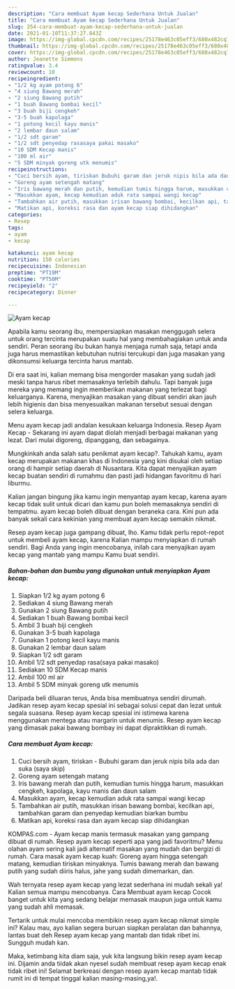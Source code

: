 ```yaml
---
description: "Cara membuat Ayam kecap Sederhana Untuk Jualan"
title: "Cara membuat Ayam kecap Sederhana Untuk Jualan"
slug: 354-cara-membuat-ayam-kecap-sederhana-untuk-jualan
date: 2021-01-10T11:37:27.843Z
image: https://img-global.cpcdn.com/recipes/25178e463c05eff3/680x482cq70/ayam-kecap-foto-resep-utama.jpg
thumbnail: https://img-global.cpcdn.com/recipes/25178e463c05eff3/680x482cq70/ayam-kecap-foto-resep-utama.jpg
cover: https://img-global.cpcdn.com/recipes/25178e463c05eff3/680x482cq70/ayam-kecap-foto-resep-utama.jpg
author: Jeanette Simmons
ratingvalue: 3.4
reviewcount: 10
recipeingredient:
- "1/2 kg ayam potong 6"
- "4 siung Bawang merah"
- "2 siung Bawang putih"
- "1 buah Bawang bombai kecil"
- "3 buah biji cengkeh"
- "3-5 buah kapolaga"
- "1 potong kecil kayu manis"
- "2 lembar daun salam"
- "1/2 sdt garam"
- "1/2 sdt penyedap rasasaya pakai masako"
- "10 SDM Kecap manis"
- "100 ml air"
- "5 SDM minyak goreng utk menumis"
recipeinstructions:
- "Cuci bersih ayam, tiriskan Bubuhi garam dan jeruk nipis bila ada dan suka (saya skip)"
- "Goreng ayam setengah matang"
- "Iris bawang merah dan putih, kemudian tumis hingga harum, masukkan cengkeh, kapolaga, kayu manis dan daun salam"
- "Masukkan ayam, kecap kemudian aduk rata sampai wangi kecap"
- "Tambahkan air putih, masukkan irisan bawang bombai, kecilkan api, tambahkan garam dan penyedap kemudian biarkan bumbu"
- "Matikan api, koreksi rasa dan ayam kecap siap dihidangkan"
categories:
- Resep
tags:
- ayam
- kecap

katakunci: ayam kecap 
nutrition: 150 calories
recipecuisine: Indonesian
preptime: "PT19M"
cooktime: "PT50M"
recipeyield: "2"
recipecategory: Dinner

---
```



![Ayam kecap](https://img-global.cpcdn.com/recipes/25178e463c05eff3/680x482cq70/ayam-kecap-foto-resep-utama.jpg)

Apabila kamu seorang ibu, mempersiapkan masakan menggugah selera untuk orang tercinta merupakan suatu hal yang membahagiakan untuk anda sendiri. Peran seorang ibu bukan hanya menjaga rumah saja, tetapi anda juga harus memastikan kebutuhan nutrisi tercukupi dan juga masakan yang dikonsumsi keluarga tercinta harus mantab.

Di era  saat ini, kalian memang bisa mengorder masakan yang sudah jadi meski tanpa harus ribet memasaknya terlebih dahulu. Tapi banyak juga mereka yang memang ingin memberikan makanan yang terlezat bagi keluarganya. Karena, menyajikan masakan yang dibuat sendiri akan jauh lebih higienis dan bisa menyesuaikan makanan tersebut sesuai dengan selera keluarga. 

Menu ayam kecap jadi andalan kesukaan keluarga Indonesia. Resep Ayam Kecap - Sekarang ini ayam dapat diolah menjadi berbagai makanan yang lezat. Dari mulai digoreng, dipanggang, dan sebagainya.

Mungkinkah anda salah satu penikmat ayam kecap?. Tahukah kamu, ayam kecap merupakan makanan khas di Indonesia yang kini disukai oleh setiap orang di hampir setiap daerah di Nusantara. Kita dapat menyajikan ayam kecap buatan sendiri di rumahmu dan pasti jadi hidangan favoritmu di hari liburmu.

Kalian jangan bingung jika kamu ingin menyantap ayam kecap, karena ayam kecap tidak sulit untuk dicari dan kamu pun boleh memasaknya sendiri di tempatmu. ayam kecap boleh dibuat dengan beraneka cara. Kini pun ada banyak sekali cara kekinian yang membuat ayam kecap semakin nikmat.

Resep ayam kecap juga gampang dibuat, lho. Kamu tidak perlu repot-repot untuk membeli ayam kecap, karena Kalian mampu menyiapkan di rumah sendiri. Bagi Anda yang ingin mencobanya, inilah cara menyajikan ayam kecap yang mantab yang mampu Kamu buat sendiri.

<!--inarticleads1-->

##### Bahan-bahan dan bumbu yang digunakan untuk menyiapkan Ayam kecap:

1. Siapkan 1/2 kg ayam potong 6
1. Sediakan 4 siung Bawang merah
1. Gunakan 2 siung Bawang putih
1. Sediakan 1 buah Bawang bombai kecil
1. Ambil 3 buah biji cengkeh
1. Gunakan 3-5 buah kapolaga
1. Gunakan 1 potong kecil kayu manis
1. Gunakan 2 lembar daun salam
1. Siapkan 1/2 sdt garam
1. Ambil 1/2 sdt penyedap rasa(saya pakai masako)
1. Sediakan 10 SDM Kecap manis
1. Ambil 100 ml air
1. Ambil 5 SDM minyak goreng utk menumis


Daripada beli diluaran terus, Anda bisa membuatnya sendiri dirumah. Jadikan resep ayam kecap spesial ini sebagai solusi cepat dan lezat untuk segala suasana. Resep ayam kecap spesial ini istimewa karena menggunakan mentega atau margarin untuk menumis. Resep ayam kecap yang dimasak pakai bawang bombay ini dapat dipraktikkan di rumah. 

<!--inarticleads2-->

##### Cara membuat Ayam kecap:

1. Cuci bersih ayam, tiriskan - Bubuhi garam dan jeruk nipis bila ada dan suka (saya skip)
1. Goreng ayam setengah matang
1. Iris bawang merah dan putih, kemudian tumis hingga harum, masukkan cengkeh, kapolaga, kayu manis dan daun salam
1. Masukkan ayam, kecap kemudian aduk rata sampai wangi kecap
1. Tambahkan air putih, masukkan irisan bawang bombai, kecilkan api, tambahkan garam dan penyedap kemudian biarkan bumbu
1. Matikan api, koreksi rasa dan ayam kecap siap dihidangkan


KOMPAS.com - Ayam kecap manis termasuk masakan yang gampang dibuat di rumah. Resep ayam kecap seperti apa yang jadi favoritmu? Menu olahan ayam sering kali jadi alternatif masakan yang mudah dan bergizi di rumah. Cara masak ayam kecap kuah: Goreng ayam hingga setengah matang, kemudian tiriskan minyaknya. Tumis bawang merah dan bawang putih yang sudah diiris halus, jahe yang sudah dimemarkan, dan. 

Wah ternyata resep ayam kecap yang lezat sederhana ini mudah sekali ya! Kalian semua mampu mencobanya. Cara Membuat ayam kecap Cocok banget untuk kita yang sedang belajar memasak maupun juga untuk kamu yang sudah ahli memasak.

Tertarik untuk mulai mencoba membikin resep ayam kecap nikmat simple ini? Kalau mau, ayo kalian segera buruan siapkan peralatan dan bahannya, lantas buat deh Resep ayam kecap yang mantab dan tidak ribet ini. Sungguh mudah kan. 

Maka, ketimbang kita diam saja, yuk kita langsung bikin resep ayam kecap ini. Dijamin anda tiidak akan nyesel sudah membuat resep ayam kecap enak tidak ribet ini! Selamat berkreasi dengan resep ayam kecap mantab tidak rumit ini di tempat tinggal kalian masing-masing,ya!.

